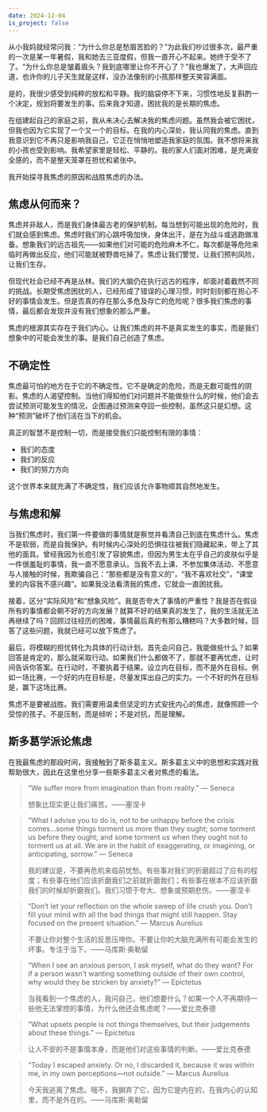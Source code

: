 ```yaml
---
date: 2024-12-04
is_project: false
---
```



从小我妈就经常问我：“为什么你总是愁眉苦脸的？”为此我们吵过很多次，最严重的一次是某一年暑假，我和她去三亚度假，但我一直开心不起来。她终于受不了了。“为什么你总是皱着眉头？我到底哪里让你不开心了？”我也爆发了，大声回应道，也许你的儿子天生就是这样，没办法像别的小孩那样整天笑容满面。

是的，我很少感受到纯粹的放松和平静。我的脑袋停不下来，习惯性地反复斟酌一个决定，规划将要发生的事。后来我才知道，困扰我的是长期的焦虑。

在组建起自己的家庭之前，我从未决心去解决我的焦虑问题。虽然我会被它困扰，但我也因为它实现了一个又一个的目标。在我的内心深处，我认同我的焦虑。直到我意识到它不再只是影响我自己，它正在悄悄地塑造我家庭的氛围。我不想将来我的小孩也受到影响。我希望家里是轻松、平静的。我的家人们面对困难，是充满安全感的，而不是整天笼罩在担忧和紧张中。

我开始探寻我焦虑的原因和战胜焦虑的办法。

## 焦虑从何而来？

焦虑并非敌人，而是我们身体最古老的保护机制。每当想到可能出现的危险时，我们就会感到焦虑。焦虑时我们的心跳呼吸加快，身体出汗，是在为战斗或逃跑做准备。想象我们的远古祖先——如果他们对可能的危险麻木不仁，每次都是等危险来临时再做出反应，他们可能就被野兽吃掉了。焦虑让我们警觉，让我们预判风险，让我们生存。

但现代社会已经不再是丛林。我们的大脑仍在执行远古的程序，却面对着截然不同的挑战。长期受焦虑困扰的人，已经形成了错误的心理习惯，时时刻刻都在担心不好的事情会发生。但是否真的存在那么多危及存亡的危险呢？很多我们焦虑的事情，最后都会发现并没有我们想象的那么严重。

焦虑的根源其实存在于我们内心。让我们焦虑的并不是真实发生的事实，而是我们想象中的可能会发生的事。是我们自己创造了焦虑。

## 不确定性

焦虑最可怕的地方在于它的不确定性。它不是确定的危险，而是无数可能性的阴影。焦虑的人渴望控制。当他们得知他们对问题并不能做些什么的时候，他们会去尝试预测可能发生的情况，企图通过预测来夺回一些控制，虽然这只是幻想。这种“预测”破坏了他们活在当下的机会。

真正的智慧不是控制一切，而是接受我们只能控制有限的事情：

- 我们的态度
- 我们的反应
- 我们的努力方向

这个世界本来就充满了不确定性，我们应该允许事物顺其自然地发生。

## 与焦虑和解

当我们焦虑时，我们第一件要做的事情就是察觉并看清自己到底在焦虑什么。焦虑不是软弱，而是自我保护。有时候内心深处的恐惧往往被我们隐藏起来，带上了其他的面具。曾经我因为长痘引发了容貌焦虑，但因为男生太在乎自己的皮肤似乎是一件很羞耻的事情，我一直不愿意承认。当我不去上课、不参加集体活动、不愿意与人接触的时候，我欺骗自己：“那些都是没有意义的”，“我不喜欢社交”，“课堂里的内容我不感兴趣”。如果我没法看清我的焦虑，它就会一直困扰我。

接着，区分“实际风险”和“想象风险”。我是否夸大了事情的严重性？我是否在假设所有的事情都会朝不好的方向发展？就算不好的结果真的发生了，我的生活就无法再继续了吗？回顾过往经历的困难，事情最后真的有那么糟糕吗？大多数时候，回答了这些问题，我就已经可以放下焦虑了。

最后，将模糊的担忧转化为具体的行动计划。首先会问自己，我能做些什么？如果回答是肯定的，那么就采取行动。如果我们什么都做不了，那就不要再忧虑，让时间告诉你答案。在行动时，不要执着于结果。设立内在目标，而不是外在目标。例如一场比赛，一个好的内在目标是，尽量发挥出自己的实力。一个不好的外在目标是，赢下这场比赛。

焦虑不是要被战胜。我们需要用温柔但坚定的方式安抚内心的焦虑，就像照顾一个受惊的孩子。不是压制，而是倾听；不是对抗，而是理解。

## 斯多葛学派论焦虑

在我最焦虑的那段时间，我接触到了斯多葛主义。斯多葛主义中的思想和实践对我帮助很大，因此在这里也分享一些斯多葛主义者对焦虑的看法。

> “We suffer more from imagination than from reality.” — Seneca
> 
> 想象比现实更让我们痛苦。——塞涅卡

> “What I advise you to do is, not to be unhappy before the crisis comes…some things torment us more than they ought; some torment us before they ought; and some torment us when they ought not to torment us at all. We are in the habit of exaggerating, or imagining, or anticipating, sorrow.” — Seneca
> 
> 我的建议是，不要再危机来临前忧愁。有些事对我们的折磨超过了应有的程度；有些事在他们应该折磨我们之前就折磨我们；有些事在根本不应该折磨我们的时候却折磨我们。我们习惯于夸大、想象或预期悲伤。——塞涅卡

> “Don’t let your reflection on the whole sweep of life crush you. Don’t fill your mind with all the bad things that might still happen. Stay focused on the present situation.” — Marcus Aurelius
> 
> 不要让你对整个生活的反思压垮你。不要让你的大脑充满所有可能会发生的坏事。专注于当下。——马库斯·奥勒留

> “When I see an anxious person, I ask myself, what do they want? For if a person wasn’t wanting something outside of their own control, why would they be stricken by anxiety?” — Epictetus
> 
> 当我看到一个焦虑的人，我问自己，他们想要什么？如果一个人不再期待一些他无法掌控的事情，为什么他还会焦虑呢？——爱比克泰德

> “What upsets people is not things themselves, but their judgements about these things.” — Epictetus
> 
> 让人不安的不是事情本身，而是他们对这些事情的判断。——爱比克泰德

> “Today I escaped anxiety. Or no, I discarded it, because it was within me, in my own perceptions—not outside.” — Marcus Aurelius
> 
> 今天我逃离了焦虑。哦不，我摒弃了它，因为它是内在的，在我内心的认知里，而不是外在的。——马库斯·奥勒留